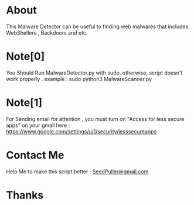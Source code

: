 # About
This Malware Detector can be useful to finding web malwares that includes WebShellers , Backdoors and etc. 
# Note[0] 
You Should Run MalwareDetector.py with sudo. otherwise, script doesn't work properly . example : sudo python3 MalwareScanner.py
# Note[1]
For Sending email for attention , you must turn on "Access for less secure apps" on your gmail here : https://www.google.com/settings/u/1/security/lesssecureapps 
# Contact Me 
Help Me to make this script better : SeedPuller@gmail.com
# Thanks
